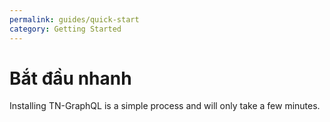 ```yaml
---
permalink: guides/quick-start
category: Getting Started
---
```


# Bắt đầu nhanh
Installing TN-GraphQL is a simple process and will only take a few minutes.